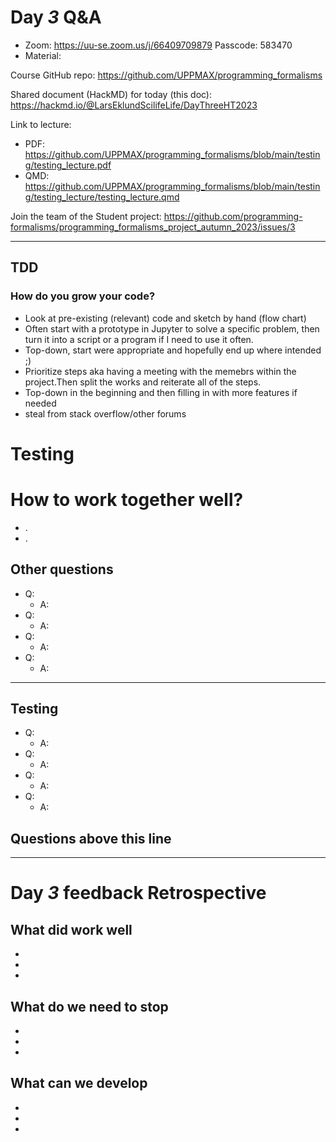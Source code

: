 # Day *3* Q&A

<!--- I remind you that these documents will be uploaded to the repository branch that will be created and that the NBIS training code of conduct should be followed. Be respectfull to eachother so you do not edit others posts. Hack md alows for simultaions editing. -->
<!--- Reminder do not edit anothers post, please use a fresh paragraph when typing hack md is a simultations editing tool-->
- Zoom: https://uu-se.zoom.us/j/66409709879
Passcode: 583470 
- Material:

Course GitHub repo:
https://github.com/UPPMAX/programming_formalisms

Shared document (HackMD) for today (this doc):
https://hackmd.io/@LarsEklundScilifeLife/DayThreeHT2023

Link to lecture:
 * PDF: https://github.com/UPPMAX/programming_formalisms/blob/main/testing/testing_lecture.pdf
 * QMD: https://github.com/UPPMAX/programming_formalisms/blob/main/testing/testing_lecture/testing_lecture.qmd

Join the team of the Student project:
https://github.com/programming-formalisms/programming_formalisms_project_autumn_2023/issues/3


---------------------------------------------------
## TDD

### How do you grow your code?

- Look at pre-existing (relevant) code and sketch by hand (flow chart)
- Often start with a prototype in Jupyter to solve a specific problem, then turn it into a script or a program if I need to use it often.
- Top-down, start were appropriate and hopefully end up where intended ;)
- Prioritize steps aka having a meeting with the memebrs within the project.Then split the works and reiterate all of the steps. 
- Top-down in the beginning and then filling in with more features if needed
- steal from stack overflow/other forums

# Testing

# How to work together well?


- .
- .


## Other questions

- Q: 
    - A:
- Q:
    - A:
- Q:
    - A:
- Q:
    - A:


---------------------------------------------------
## Testing

- Q:
    - A:
- Q:
    - A:
- Q:
    - A:
- Q:
    - A:

## Questions above this line
-----------------------------------------------------------------
# Day *3* feedback Retrospective

## What did work well
-
-
-
## What do we need to stop
-
-
-


## What can we develop
-
-
-


